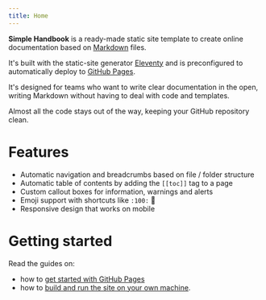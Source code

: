 ```yaml
---
title: Home
---
```


**Simple Handbook** is a ready-made static site template to create online documentation based on [Markdown](https://daringfireball.net/projects/markdown/) files. 

It's built with the static-site generator [Eleventy](https://11ty.dev/) and is preconfigured to automatically deploy to [GitHub Pages](https://pages.github.com/).

It's designed for teams who want to write clear documentation in the open, writing Markdown without having to deal with code and templates. 

Almost all the code stays out of the way, keeping your GitHub repository clean.

# Features

* Automatic navigation and breadcrumbs based on file / folder structure
* Automatic table of contents by adding the `[[toc]]` tag to a page
* Custom callout boxes for information, warnings and alerts
* Emoji support with shortcuts like `:100:` :100:
* Responsive design that works on mobile

# Getting started

Read the guides on:

* how to [get started with GitHub Pages](./getting-started/github/)
* how to [build and run the site on your own machine](./getting-started/manual/).
